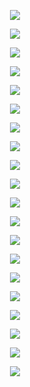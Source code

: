 <p align="center">
<img src="https://github.com/Orthogonal-Research-Lab/Meta-brain-Models/blob/master/Contextual%20Neurodevelopmental%20Dynamics/Artificial%20Life%202020%20Presentation/Slides/Slide1.png"><BR>
</p>
<p align="center">
<img src="https://github.com/Orthogonal-Research-Lab/Meta-brain-Models/blob/master/Contextual%20Neurodevelopmental%20Dynamics/Artificial%20Life%202020%20Presentation/Slides/Slide2.png"><BR>
</p>
<p align="center">
<img src="https://github.com/Orthogonal-Research-Lab/Meta-brain-Models/blob/master/Contextual%20Neurodevelopmental%20Dynamics/Artificial%20Life%202020%20Presentation/Slides/Slide3.png"><BR>
</p>
<p align="center">
<img src="https://github.com/Orthogonal-Research-Lab/Meta-brain-Models/blob/master/Contextual%20Neurodevelopmental%20Dynamics/Artificial%20Life%202020%20Presentation/Slides/Slide4.png"><BR>
</p>
<p align="center">
<img src="https://github.com/Orthogonal-Research-Lab/Meta-brain-Models/blob/master/Contextual%20Neurodevelopmental%20Dynamics/Artificial%20Life%202020%20Presentation/Slides/Slide5.png"><BR>
</p>
<p align="center">
<img src="https://github.com/Orthogonal-Research-Lab/Meta-brain-Models/blob/master/Contextual%20Neurodevelopmental%20Dynamics/Artificial%20Life%202020%20Presentation/Slides/Slide6.png"><BR>
</p>
<p align="center">
<img src="https://github.com/Orthogonal-Research-Lab/Meta-brain-Models/blob/master/Contextual%20Neurodevelopmental%20Dynamics/Artificial%20Life%202020%20Presentation/Slides/Slide7.png"><BR>
</p>
<p align="center">
<img src="https://github.com/Orthogonal-Research-Lab/Meta-brain-Models/blob/master/Contextual%20Neurodevelopmental%20Dynamics/Artificial%20Life%202020%20Presentation/Slides/Slide8.png"><BR>
</p>
<p align="center">
<img src="https://github.com/Orthogonal-Research-Lab/Meta-brain-Models/blob/master/Contextual%20Neurodevelopmental%20Dynamics/Artificial%20Life%202020%20Presentation/Slides/Slide9.png"><BR>
</p>
<p align="center">
<img src="https://github.com/Orthogonal-Research-Lab/Meta-brain-Models/blob/master/Contextual%20Neurodevelopmental%20Dynamics/Artificial%20Life%202020%20Presentation/Slides/Slide10.png"><BR>
</p>
<p align="center">
<img src="https://github.com/Orthogonal-Research-Lab/Meta-brain-Models/blob/master/Contextual%20Neurodevelopmental%20Dynamics/Artificial%20Life%202020%20Presentation/Slides/Slide11.png"><BR>
</p>
<p align="center">
<img src="https://github.com/Orthogonal-Research-Lab/Meta-brain-Models/blob/master/Contextual%20Neurodevelopmental%20Dynamics/Artificial%20Life%202020%20Presentation/Slides/Slide12.png"><BR>
</p>
<p align="center">
<img src="https://github.com/Orthogonal-Research-Lab/Meta-brain-Models/blob/master/Contextual%20Neurodevelopmental%20Dynamics/Artificial%20Life%202020%20Presentation/Slides/Slide13.png"><BR>
</p>
<p align="center">
<img src="https://github.com/Orthogonal-Research-Lab/Meta-brain-Models/blob/master/Contextual%20Neurodevelopmental%20Dynamics/Artificial%20Life%202020%20Presentation/Slides/Slide14.png"><BR>
</p>
<p align="center">
<img src="https://github.com/Orthogonal-Research-Lab/Meta-brain-Models/blob/master/Contextual%20Neurodevelopmental%20Dynamics/Artificial%20Life%202020%20Presentation/Slides/Slide15.png"><BR>
</p>
<p align="center">
<img src="https://github.com/Orthogonal-Research-Lab/Meta-brain-Models/blob/master/Contextual%20Neurodevelopmental%20Dynamics/Artificial%20Life%202020%20Presentation/Slides/Slide16.png"><BR>
</p>
<p align="center">
<img src="https://github.com/Orthogonal-Research-Lab/Meta-brain-Models/blob/master/Contextual%20Neurodevelopmental%20Dynamics/Artificial%20Life%202020%20Presentation/Slides/Slide17.png"><BR>
</p>
<p align="center">
<img src="https://github.com/Orthogonal-Research-Lab/Meta-brain-Models/blob/master/Contextual%20Neurodevelopmental%20Dynamics/Artificial%20Life%202020%20Presentation/Slides/Slide18.png"><BR>
</p>
<p align="center">
<img src="https://github.com/Orthogonal-Research-Lab/Meta-brain-Models/blob/master/Contextual%20Neurodevelopmental%20Dynamics/Artificial%20Life%202020%20Presentation/Slides/Slide19.png"><BR>
</p>
<p align="center">
<img src="https://github.com/Orthogonal-Research-Lab/Meta-brain-Models/blob/master/Contextual%20Neurodevelopmental%20Dynamics/Artificial%20Life%202020%20Presentation/Slides/Slide20.png"><BR>
</p>

